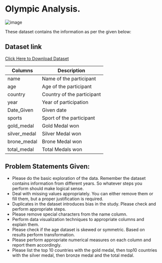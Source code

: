 # Olympic Analysis.

![image](https://user-images.githubusercontent.com/98228696/170922485-45bf8c4a-51e7-40ad-b176-9b7355f77a99.png)

These dataset contains the information as per the given below: 

## Dataset link
[Click Here to Download Dataset](https://docs.google.com/spreadsheets/d/10zSJAY-HR4re1YnE0K759Jy0kv_MtL2R/edit#gid=1664036840)

| Columns  | Description  |
|---|---|
| name  | Name of the participant  |
| age  | Age of the participant  |
| country  | Country of the participant  |
| year  | Year of participation |
|  Date_Given | Given date |
|  sports | Sport of the participant  |
| gold_medal  | Gold Medal won |
| silver_medal  | Silver Medal won  |
| brone_medal  | Brone Medal won  |
|  total_medal | Total Medals won  |


## Problem Statements Given:
- Please do the basic exploration of the data. Remember the dataset contains information from different years. So whatever steps you perform should make logical sense.
- Deal with missing values appropriately. You can either remove them or fill them, but a proper justification is required.
- Duplicates in the dataset introduces bias in the study. Please check and perform appropriate steps.
- Please remove special characters from the name column.
- Perform data visualization techniques to appropriate columns and explain them.  
- Please check if the age dataset is skewed or symmetric. Based on results perform transformation.
- Please perform appropriate numerical measures on each column and report them accordingly.
- Please list the top 10 countries with the gold medal, then top10 countries with the silver medal, then bronze medal and the total medal.
